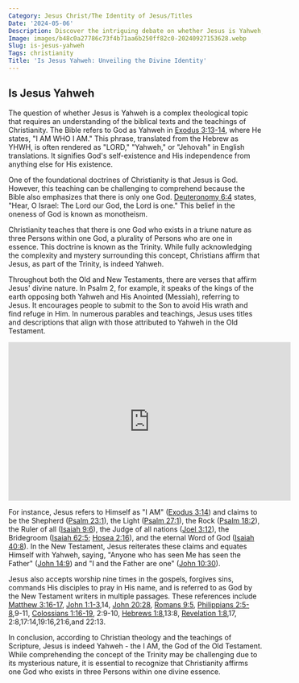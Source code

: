 ```yaml
---
Category: Jesus Christ/The Identity of Jesus/Titles
Date: '2024-05-06'
Description: Discover the intriguing debate on whether Jesus is Yahweh, exploring the theological implications and historical perspectives. Uncover the relationship between Jesus and the divine name Yahweh.
Image: images/b48c0a27786c73f4b71aa6b250ff82c0-20240927153628.webp
Slug: is-jesus-yahweh
Tags: christianity
Title: 'Is Jesus Yahweh: Unveiling the Divine Identity'
---
```


## Is Jesus Yahweh

The question of whether Jesus is Yahweh is a complex theological topic that requires an understanding of the biblical texts and the teachings of Christianity. The Bible refers to God as Yahweh in [Exodus 3:13-14](https://www.bibleref.com/Exodus/3/Exodus-3-13.html), where He states, "I AM WHO I AM." This phrase, translated from the Hebrew as YHWH, is often rendered as "LORD," "Yahweh," or "Jehovah" in English translations. It signifies God's self-existence and His independence from anything else for His existence.

One of the foundational doctrines of Christianity is that Jesus is God. However, this teaching can be challenging to comprehend because the Bible also emphasizes that there is only one God. [Deuteronomy 6:4](https://www.bibleref.com/Deuteronomy/6/Deuteronomy-6-4.html) states, "Hear, O Israel: The Lord our God, the Lord is one." This belief in the oneness of God is known as monotheism. 

Christianity teaches that there is one God who exists in a triune nature as three Persons within one God, a plurality of Persons who are one in essence. This doctrine is known as the Trinity. While fully acknowledging the complexity and mystery surrounding this concept, Christians affirm that Jesus, as part of the Trinity, is indeed Yahweh.

Throughout both the Old and New Testaments, there are verses that affirm Jesus' divine nature. In Psalm 2, for example, it speaks of the kings of the earth opposing both Yahweh and His Anointed (Messiah), referring to Jesus. It encourages people to submit to the Son to avoid His wrath and find refuge in Him. In numerous parables and teachings, Jesus uses titles and descriptions that align with those attributed to Yahweh in the Old Testament.


<iframe width="560" height="315" src="https://www.youtube.com/embed/J6V8qXHw1fI" frameborder="0" allow="autoplay; encrypted-media" allowfullscreen></iframe>


For instance, Jesus refers to Himself as "I AM" ([Exodus 3:14](https://www.bibleref.com/Exodus/3/Exodus-3-14.html)) and claims to be the Shepherd ([Psalm 23:1](https://www.bibleref.com/Psalm/23/Psalm-23-1.html)), the Light ([Psalm 27:1](https://www.bibleref.com/Psalm/27/Psalm-27-1.html)), the Rock ([Psalm 18:2](https://www.bibleref.com/Psalm/18/Psalm-18-2.html)), the Ruler of all ([Isaiah 9:6](https://www.bibleref.com/Isaiah/9/Isaiah-9-6.html)), the Judge of all nations ([Joel 3:12](https://www.bibleref.com/Joel/3/Joel-3-12.html)), the Bridegroom ([Isaiah 62:5](https://www.bibleref.com/Isaiah/62/Isaiah-62-5.html); [Hosea 2:16](https://www.bibleref.com/Hosea/2/Hosea-2-16.html)), and the eternal Word of God ([Isaiah 40:8](https://www.bibleref.com/Isaiah/40/Isaiah-40-8.html)). In the New Testament, Jesus reiterates these claims and equates Himself with Yahweh, saying, "Anyone who has seen Me has seen the Father" ([John 14:9](https://www.bibleref.com/John/14/John-14-9.html)) and "I and the Father are one" ([John 10:30](https://www.bibleref.com/John/10/John-10-30.html)).

Jesus also accepts worship nine times in the gospels, forgives sins, commands His disciples to pray in His name, and is referred to as God by the New Testament writers in multiple passages. These references include [Matthew 3:16-17](https://www.bibleref.com/Matthew/3/Matthew-3-16.html), [John 1:1-3](https://www.bibleref.com/John/1/John-1-1.html),14, [John 20:28](https://www.bibleref.com/John/20/John-20-28.html), [Romans 9:5](https://www.bibleref.com/Romans/9/Romans-9-5.html), [Philippians 2:5-8](https://www.bibleref.com/Philippians/2/Philippians-2-5.html),9-11, [Colossians 1:16-19](https://www.bibleref.com/Colossians/1/Colossians-1-16.html), 2:9-10, [Hebrews 1:8](https://www.bibleref.com/Hebrews/1/Hebrews-1-8.html),13:8, [Revelation 1:8](https://www.bibleref.com/Revelation/1/Revelation-1-8.html),17, 2:8,17:14,19:16,21:6,and 22:13.

In conclusion, according to Christian theology and the teachings of Scripture, Jesus is indeed Yahweh - the I AM, the God of the Old Testament. While comprehending the concept of the Trinity may be challenging due to its mysterious nature, it is essential to recognize that Christianity affirms one God who exists in three Persons within one divine essence.